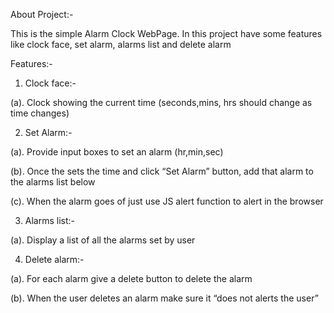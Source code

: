 About Project:-

This is the simple Alarm Clock WebPage. In this project have some features like clock face, set alarm, alarms list and delete alarm

Features:-

1. Clock face:-

(a). Clock showing the current time (seconds,mins, hrs should change as time changes)



2. Set Alarm:-

(a). Provide input boxes to set an alarm (hr,min,sec)

(b). Once the sets the time and click “Set Alarm” button, add that alarm to the alarms list below

(c). When the alarm goes of just use JS alert function to alert in the browser



3. Alarms list:-

(a). Display a list of all the alarms set by user



4. Delete alarm:-

(a). For each alarm give a delete button to delete the alarm

(b). When the user deletes an alarm make sure it “does not alerts the user”


